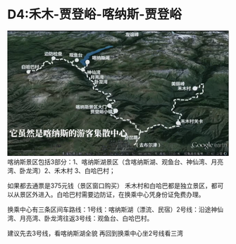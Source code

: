 # D4:禾木-贾登峪-喀纳斯-贾登峪
![喀纳斯景区](./img/1.png)
喀纳斯景区包括3部分：1、喀纳斯湖景区（含喀纳斯湖、观鱼台、神仙湾、月亮湾、卧龙湾）2、禾木村 3、白哈巴村；

如果都去通票是375元钱（景区窗口购买）
禾木村和白哈巴都是独立景区，都可以从景区外进入。白哈巴村需要边防证，在换乘中心凭身份证免费办理。

换乘中心有三条区间车路线：1号线：喀纳斯湖（漂流、民宿）2号线：沿途神仙湾、月亮湾、卧龙湾往返3号线：观鱼台、白哈巴村。

建议先去3号线，看喀纳斯湖全貌 再回到换乘中心坐2号线看三湾